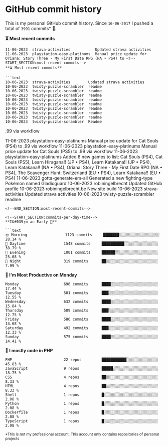 # GitHub commit history
This is my personal GitHub commit history. Since <!--START_SECTION:first-commit-date-->`16-06-2017`<!--END_SECTION:first-commit-date--> I pushed a total of <!--START_SECTION:total-commit-count-->`3991`<!--END_SECTION:total-commit-count--> commits* 🎉.

<!--START_SECTION:most-recent-commits-->
**⏳ Most recent commits**
                                        
```text
11-06-2023  strava-activities           Updated strava activities
11-06-2023  playstation-easy-platinums  Manual price update for Oriana: Story Three - My First Date RPG (NA • PS4) to <!--START_SECTION:most-recent-commits-->
**⏳ Most recent commits**
                                        
```text
10-06-2023  strava-activities        Updated strava activities
10-06-2023  twisty-puzzle-scrambler  readme
10-06-2023  twisty-puzzle-scrambler  readme
10-06-2023  twisty-puzzle-scrambler  readme
10-06-2023  twisty-puzzle-scrambler  readme
10-06-2023  twisty-puzzle-scrambler  readme
10-06-2023  twisty-puzzle-scrambler  readme
10-06-2023  twisty-puzzle-scrambler  readme
10-06-2023  twisty-puzzle-scrambler  readme
10-06-2023  twisty-puzzle-scrambler  Readme
```
<!--END_SECTION:most-recent-commits-->.99 via workflow
11-06-2023  playstation-easy-platinums  Manual price update for Cat Souls (PS4) to .99 via workflow
11-06-2023  playstation-easy-platinums  Manual price update for Cat Souls (PS5) to .99 via workflow
11-06-2023  playstation-easy-platinums  Added 8 new games to list: Cat Souls (PS4), Cat Souls (PS5), Learn Hiragana!! (JP • PS4), Learn Katakana!! (JP • PS4), Learn Katakana!! (NA • PS4), Oriana: Story Three - My First Date RPG (NA • PS4), The Scavenger Hunt: Switzerland (EU • PS4), Learn Katakana!! (EU • PS4)
11-06-2023  gotta-generate-em-all       Generated a new fighting-type Pokémon named Gladioguard
10-06-2023  robiningelbrecht            Updated GitHub profile
10-06-2023  robiningelbrecht.be         New site build
10-06-2023  strava-activities           Updated strava activities
10-06-2023  twisty-puzzle-scrambler     readme
```
<!--END_SECTION:most-recent-commits-->  

<!--START_SECTION:commits-per-day-time-->
**I&#039;m an Early 🐤**

```text
🌞 Morning                 1123 commits     ███████░░░░░░░░░░░░░░░░░░   28.14 %
🌆 Daytime                 1548 commits     ██████████░░░░░░░░░░░░░░░   38.79 %
🌃 Evening                 1001 commits     ██████░░░░░░░░░░░░░░░░░░░   25.08 %
🌙 Night                   319 commits      ██░░░░░░░░░░░░░░░░░░░░░░░   7.99 %
```
<!--END_SECTION:commits-per-day-time-->  

<!--START_SECTION:commits-per-weekday-->
**📅 I&#039;m Most Productive on Monday**

```text
Monday                    696 commits      ████░░░░░░░░░░░░░░░░░░░░░   17.44 %
Tuesday                   501 commits      ███░░░░░░░░░░░░░░░░░░░░░░   12.55 %
Wednesday                 632 commits      ████░░░░░░░░░░░░░░░░░░░░░   15.84 %
Thursday                  509 commits      ███░░░░░░░░░░░░░░░░░░░░░░   12.75 %
Friday                    586 commits      ████░░░░░░░░░░░░░░░░░░░░░   14.68 %
Saturday                  492 commits      ███░░░░░░░░░░░░░░░░░░░░░░   12.33 %
Sunday                    575 commits      ████░░░░░░░░░░░░░░░░░░░░░   14.41 %
```
<!--END_SECTION:commits-per-weekday-->  

<!--START_SECTION:repos-per-language-->
**💬 I mostly code in PHP**

```text
PHP                       22 repos         ███████████░░░░░░░░░░░░░░   45.83 %
JavaScript                9 repos          █████░░░░░░░░░░░░░░░░░░░░   18.75 %
CSS                       4 repos          ██░░░░░░░░░░░░░░░░░░░░░░░   8.33 %
HTML                      4 repos          ██░░░░░░░░░░░░░░░░░░░░░░░   8.33 %
Shell                     1 repos          █░░░░░░░░░░░░░░░░░░░░░░░░   2.08 %
Python                    1 repos          █░░░░░░░░░░░░░░░░░░░░░░░░   2.08 %
Dockerfile                1 repos          █░░░░░░░░░░░░░░░░░░░░░░░░   2.08 %
TypeScript                1 repos          █░░░░░░░░░░░░░░░░░░░░░░░░   2.08 %
```
<!--END_SECTION:repos-per-language-->  

<sub>*This is not my professional account. This account only contains repositories of personal projects</sub>
